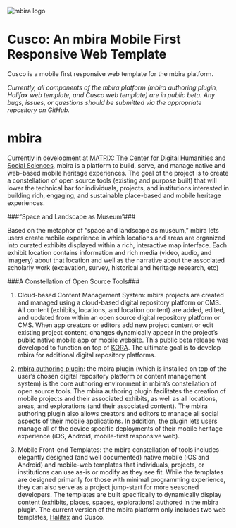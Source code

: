 ![mbira logo](http://mbira.matrix.msu.edu/wp-content/uploads/2015/03/Mbira_Logo_Horizontal.png "mbira logo")

# Cusco: An mbira Mobile First Responsive Web Template
Cusco is a mobile first responsive web template for the mbira platform.

_Currently, all components of the mbira platform (mbira authoring plugin, Halifax web template, and Cusco web template) are in public beta. Any bugs, issues, or questions should be submitted via the appropriate repository on GitHub._

mbira
=====

Currently in development at [MATRIX: The Center for Digital Humanities and Social Sciences](http://matrix.msu.edu), mbira is a platform to build, serve, and manage native and web-based mobile heritage experiences. The goal of the project is to create a constellation of open source tools (existing and purpose built) that will lower the technical bar for individuals, projects, and institutions interested in building rich, engaging, and sustainable place-based and mobile heritage experiences.  

###“Space and Landscape as Museum”###

Based on the metaphor of “space and landscape as museum,” mbira lets users create mobile experience in which locations and areas are organized into curated exhibits displayed within a rich, interactive map interface. Each exhibit location contains information and rich media (video, audio, and imagery) about that location and well as the narrative about the associated scholarly work (excavation, survey, historical and heritage research, etc)

###A Constellation of Open Source Tools###

1. Cloud-based Content Management System: mbira projects are created and managed using a cloud-based digital repository platform or CMS. All content (exhibits, locations, and location content) are added, edited, and updated from within an open source digital repository platform or CMS. When app creators or editors add new project content or edit existing project content, changes dynamically appear in the project’s public native mobile app or mobile website.  This public beta release was developed to function on top of [KORA](http://kora.matrix.msu.edu).  The ultimate goal is to develop mbira for additional digital repository platforms.

2. [mbira authoring plugin](https://github.com/matrix-msu/mbira-plugin): the mbira plugin (which is installed on top of the user’s chosen digital repository platform or content management system) is the core authoring environment in mbira’s constellation of open source tools. The mbira authoring plugin facilitates the creation of mobile projects and their associated exhibits, as well as all locations, areas, and explorations (and their associated content).  The mbira authoring plugin also allows creators and editors to manage all social aspects of their mobile applications. In addition, the plugin lets users manage all of the device specific deployments of their mobile heritage experience (iOS, Android, mobile-first responsive web).

3. Mobile Front-end Templates: the mbira constellation of tools includes elegantly designed (and well documented) native mobile (iOS and Android) and mobile-web  templates that individuals, projects, or institutions can use as-is or modify as they see fit. While the templates are designed primarily for those with minimal programming experience, they can also serve as a project jump-start for more seasoned developers. The templates are built specifically to dynamically display content (exhibits, places, spaces, explorations) authored in the mbira plugin. The current version of the mbira platform only  includes two web templates, [Halifax](https://github.com/matrix-msu/mbira-halifax-template) and Cusco.  
